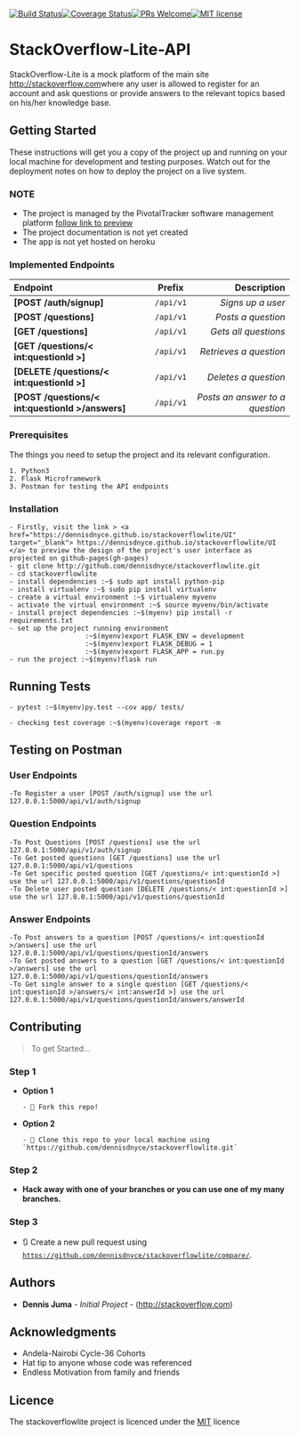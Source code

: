 [![Build Status](https://travis-ci.org/dennisdnyce/stackoverflowlite.svg?branch=develop)](https://travis-ci.org/dennisdnyce/stackoverflowlite)[![Coverage Status](https://coveralls.io/repos/github/dennisdnyce/stackoverflowlite/badge.svg?branch=develop&kill_cache=1)](https://coveralls.io/github/dennisdnyce/stackoverflowlite?branch=develop)[![PRs Welcome](https://img.shields.io/badge/PRs-welcome-brightgreen.svg?style=flat-square)](http://makeapullrequest.com)[![MIT license](http://img.shields.io/badge/license-MIT-brightgreen.svg)](http://opensource.org/licenses/MIT)

# StackOverflow-Lite-API
StackOverflow-Lite is a mock platform of the main site <a href="http://stackoverflow.com" target="_blank">http://stackoverflow.com</a>where any user is allowed to register for an account and ask questions or provide answers to the relevant topics based on his/her knowledge base.

## Getting Started
These instructions will get you a copy of the project up and running on your local machine for development and testing purposes. Watch out for the deployment notes on how to deploy the project on a live system.

### NOTE
- The project is managed by the PivotalTracker software management platform <a href="https://www.pivotaltracker.com/n/projects/2231122" target="_blank">follow link to preview</a>
- The project documentation is not yet created
- The app is not yet hosted on heroku

### Implemented Endpoints
| Endpoint       | Prefix     | Description     |
| :------------- | :----------: | -----------: |
|  **[POST /auth/signup]** | `/api/v1`   | _Signs up a user_    |
|**[POST /questions]**   | `/api/v1` | _Posts a question_  |
| **[GET /questions]**   | `/api/v1` | _Gets all questions_ |
| **[GET /questions/< int:questionId >]**   | `/api/v1` | _Retrieves a question_ |
| **[DELETE /questions/< int:questionId >]**   | `/api/v1` | _Deletes a question_ |
| **[POST /questions/< int:questionId >/answers]**   | `/api/v1` | _Posts an answer to a question_ |

### Prerequisites
The things you need to setup the project and its relevant configuration.

```
1. Python3
2. Flask Microframework
3. Postman for testing the API endpoints

```
### Installation

```
- Firstly, visit the link > <a href="https://dennisdnyce.github.io/stackoverflowlite/UI" target="_blank"> https://dennisdnyce.github.io/stackoverflowlite/UI </a> to preview the design of the project's user interface as projected on github-pages(gh-pages)
- git clone http://github.com/dennisdnyce/stackoverflowlite.git
- cd stackoverflowlite
- install dependencies :~$ sudo apt install python-pip
- install virtualenv :~$ sudo pip install virtualenv
- create a virtual environment :~$ virtualenv myvenv
- activate the virtual environment :~$ source myvenv/bin/activate
- install project dependencies :~$(myenv) pip install -r requirements.txt
- set up the project running environment 
                   :~$(myenv)export FLASK_ENV = development
                   :~$(myenv)export FLASK_DEBUG = 1
                   :~$(myenv)export FLASK_APP = run.py
- run the project :~$(myenv)flask run                                          
```
## Running Tests
```
- pytest :~$(myenv)py.test --cov app/ tests/

- checking test coverage :~$(myenv)coverage report -m 
```
## Testing on Postman
### User Endpoints
```
-To Register a user [POST /auth/signup] use the url 127.0.0.1:5000/api/v1/auth/signup

```
### Question Endpoints
```
-To Post Questions [POST /questions] use the url 127.0.0.1:5000/api/v1/auth/signup
-To Get posted questions [GET /questions] use the url 127.0.0.1:5000/api/v1/questions
-To Get specific posted question [GET /questions/< int:questionId >] use the url 127.0.0.1:5000/api/v1/questions/questionId
-To Delete user posted question [DELETE /questions/< int:questionId >] use the url 127.0.0.1:5000/api/v1/questions/questionId
```
### Answer Endpoints
```
-To Post answers to a question [POST /questions/< int:questionId >/answers] use the url 127.0.0.1:5000/api/v1/questions/questionId/answers
-To Get posted answers to a question [GET /questions/< int:questionId >/answers] use the url 127.0.0.1:5000/api/v1/questions/questionId/answers
-To Get single answer to a single question [GET /questions/< int:questionId >/answers/< int:answerId >] use the url 127.0.0.1:5000/api/v1/questions/questionId/answers/answerId
```

## Contributing
> To get Started...

### Step 1
- **Option 1**

      - 🍴 Fork this repo!
      
- **Option 2**   

      - 👯 Clone this repo to your local machine using `https://github.com/dennisdnyce/stackoverflowlite.git`
      
### Step 2
- **Hack away with one of your branches or you can use one of my many branches.**

### Step 3
- 🔃 Create a new pull request using <a href="https://github.com/dennisdnyce/stackoverflowlite/compare/" target="_blank">`https://github.com/dennisdnyce/stackoverflowlite/compare/`</a>.

## Authors

* **Dennis Juma** - *Initial Project* - (http://stackoverflow.com)

## Acknowledgments

* Andela-Nairobi Cycle-36 Cohorts
* Hat tip to anyone whose code was referenced
* Endless Motivation from family and friends 

## Licence
The stackoverflowlite project is licenced under the <a href="https://opensource.org/licenses/MIT" target="_blank">MIT</a> licence
